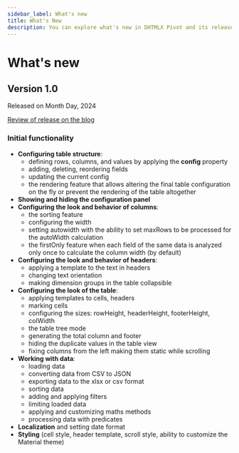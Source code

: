 ```yaml
---
sidebar_label: What's new
title: What's New
description: You can explore what's new in DHTMLX Pivot and its release history in the documentation of the DHTMLX JavaScript UI library. Browse developer guides and API reference, try out code examples and live demos, and download a free 30-day evaluation version of DHTMLX Pivot.
---
```


# What's new

## Version 1.0

Released on Month Day, 2024

[Review of release on the blog](https://dhtmlx.com/blog/)

### Initial functionality

- **Configuring table structure**:  
  - defining rows, columns, and values by applying the **config** property
  - adding, deleting, reordering fields
  - updating the current config
  - the rendering feature that allows altering the final table configuration on the fly or prevent the rendering of the table altogether
- **Showing and hiding the configuration panel**
- **Configuring the look and behavior of columns**:
  - the sorting feature
  - configuring the width
  - setting autowidth with the ability to set maxRows to be processed for the autoWidth calculation
  - the firstOnly feature when each field of the same data is analyzed only once to calculate the column width (by default)
- **Configuring the look and behavior of headers**:  
  - applying a template to the text in headers
  - changing text orientation
  - making dimension groups in the table collapsible
- **Configuring the look of the table**:
  - applying templates to cells, headers
  - marking cells
  - configuring the sizes: rowHeight, headerHeight, footerHeight, colWidth
  - the table tree mode
  - generating the total column and footer
  - hiding the duplicate values in the table view
  - fixing columns from the left making them static while scrolling
- **Working with data**:
  - loading data
  - converting data from CSV to JSON
  - exporting data to the xlsx or csv format
  - sorting data
  - adding and applying filters
  - limiting loaded data
  - applying and customizing maths methods
  - processing data with predicates
- **Localization** and setting date format
- **Styling** (cell style, header template, scroll style, ability to customize the Material theme)